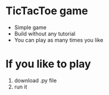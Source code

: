 # TicTacToe game
* Simple game
* Build without any tutorial
* You can play as many times you like

# If you like to play
1. download .py file
2. run it
